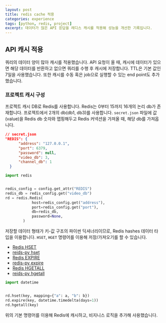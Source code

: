 ```yaml
---
layout: post
title: redis cache 적용
categories: experience
tags: [python, redis, project]
excerpt: 데이터가 많은 API 응답을 레디스 캐시를 적용해 성능을 개선한 기록입니다.
---
```


## API 캐시 적용

쿼리의 데이터 양이 많아 캐시를 적용했습니다. API 요청이 올 때, 캐시에 데이터가 있으면 해당 데이터를 반환하고 없으면 쿼리를 수행 후 캐시에 저장합니다. TTL은 기본 값인 7일을 사용했습니다. 또한 캐시를 수동 혹은 job으로 실행할 수 있는 end point도 추가했습니다. 

### 프로젝트 캐시 구성

프로젝트 캐시 DB로 Redis를 사용합니다. Redis는 0부터 15까지 16개의 논리 db가 존재합니다. 프로젝트에서 2개의 db(db1, db3)를 사용합니다. `secret.json` 파일에 값(value)을 Redis db 숫자와 맵핑해두고 Redis 커넥션을 가져올 때, 해당 db를 가져옵니다.

```json
// secret.json
"REDIS": {
      "address": "127.0.0.1",
      "port": 6379,
      "password": null,
      "video_db": 3,
      "channel_db": 1
  }
```

```python
import redis


redis_config = config.get_attr("REDIS")
redis_db = redis_config.get("video_db")
rd = redis.Redis(
            host=redis_config.get("address"),
            port=redis_config.get("port"),
            db=redis_db,
            password=None,
        )

```

저장할 데이터 형태가 키-값 구조의 파이썬 딕셔너리이므로, Redis hashes 데이터 타입을 이용합니다. `HSET`, `HGET` 명령어를 이용해 저장/가져오기를 할 수 있습니다.

- [Redis HSET](https://redis.io/commands/hset/)
- [reids-py hset](https://redis-py.readthedocs.io/en/stable/commands.html#redis.commands.core.CoreCommands.hset)
- [Redis EXPIRE](https://redis.io/commands/expire/)
- [redis-py expire](https://redis-py.readthedocs.io/en/stable/commands.html#redis.commands.core.CoreCommands.expire)
- [Redis HGETALL](https://redis.io/commands/hgetall/)
- [reids-py hgetall](https://redis-py.readthedocs.io/en/stable/commands.html#redis.commands.core.CoreCommands.hgetall)

```python
import datetime


rd.hset(key, mapping={"a": a, "b": b})
rd.expire(key, datetime.timedelta(days=1))
rd.hgetall(key)

```

위의 기본 명령어를 이용해 Redis에 캐시하고, 비지니스 로직을 추가해 사용했습니다.
